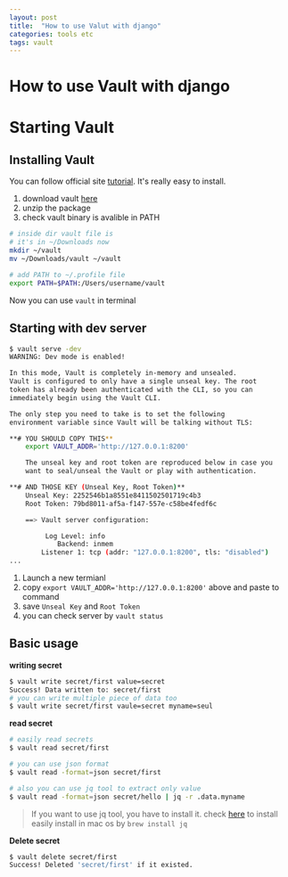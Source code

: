 ```yaml
---
layout: post
title:  "How to use Valut with django"
categories: tools etc
tags: vault
---
```


# How to use Vault with django

# Starting Vault



## Installing Vault
You can follow official site [tutorial](https://www.vaultproject.io/intro/getting-started/install.html). It's really easy to install.   
1. download vault [here](https://www.vaultproject.io/downloads.html)
2. unzip the package
3. check vault binary is avalible in PATH     

```bash
# inside dir vault file is
# it's in ~/Downloads now
mkdir ~/vault
mv ~/Downloads/vault ~/vault

# add PATH to ~/.profile file
export PATH=$PATH:/Users/username/vault
```
Now you can use `vault` in terminal




## Starting with dev server
```bash
$ vault serve -dev
WARNING: Dev mode is enabled!

In this mode, Vault is completely in-memory and unsealed.
Vault is configured to only have a single unseal key. The root
token has already been authenticated with the CLI, so you can
immediately begin using the Vault CLI.

The only step you need to take is to set the following
environment variable since Vault will be talking without TLS:

**# YOU SHOULD COPY THIS**
    export VAULT_ADDR='http://127.0.0.1:8200'

	The unseal key and root token are reproduced below in case you
	want to seal/unseal the Vault or play with authentication.

**# AND THOSE KEY (Unseal Key, Root Token)**
	Unseal Key: 2252546b1a8551e8411502501719c4b3
	Root Token: 79bd8011-af5a-f147-557e-c58be4fedf6c

	==> Vault server configuration:

		 Log Level: info
			Backend: inmem
		Listener 1: tcp (addr: "127.0.0.1:8200", tls: "disabled")
...
```

1. Launch a new termianl
2. copy `export VAULT_ADDR='http://127.0.0.1:8200'` above and paste to command
3. save `Unseal Key` and `Root Token`
4. you can check server by `vault status`



## Basic usage

**writing secret**

```bash
$ vault write secret/first value=secret
Success! Data written to: secret/first
# you can write multiple piece of data too
$ vault write secret/first vaule=secret myname=seul
```

**read secret**

```bash
# easily read secrets
$ vault read secret/first

# you can use json format
$ vault read -format=json secret/first

# also you can use jq tool to extract only value
$ vault read -format=json secret/hello | jq -r .data.myname
```
> If you want to use jq tool, you have to install it. check [here](https://stedolan.github.io/jq/download/) to install   
> easily install in mac os by `brew install jq`

**Delete secret**
```bash
$ vault delete secret/first
Success! Deleted 'secret/first' if it existed.
```

